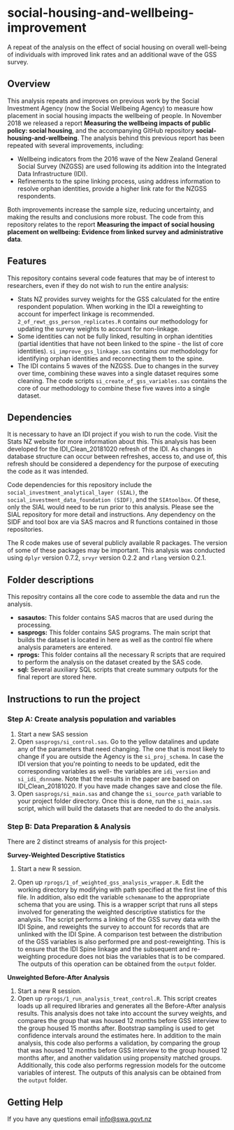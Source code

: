 # social-housing-and-wellbeing-improvement
A repeat of the analysis on the effect of social housing on overall well-being of individuals with improved link rates and an additional wave of the GSS survey.

## Overview
This analysis repeats and improves on previous work by the Social Investment Agency (now the Social Wellbeing Agency) to measure how placement in social housing impacts the wellbeing of people. In November 2018 we released a report **Measuring the wellbeing impacts of public policy: social housing**, and the accompanying GitHub repository **social-housing-and-wellbeing**. The analysis behind this previous report has been repeated with several improvements, including:

* Wellbeing indicators from the 2016 wave of the New Zealand General Social Survey (NZGSS) are used following its addition into the Integrated Data Infrastructure (IDI).
* Refinements to the spine linking process, using address information to resolve orphan identities, provide a higher link rate for the NZGSS respondents.

Both improvements increase the sample size, reducing uncertainty, and making the results and conclusions more robust. The code from this repository relates to the report **Measuring the impact of social housing placement on wellbeing: Evidence from linked survey and administrative data**.

## Features
This repository contains several code features that may be of interest to researchers, even if they do not wish to run the entire analysis:

* Stats NZ provides survey weights for the GSS calculated for the entire respondent population. When working in the IDI a reweighting to account for imperfect linkage is recommended. `2_of_rewt_gss_person_replicates.R` contains our methodology for updating the survey weights to account for non-linkage.
* Some identities can not be fully linked, resulting in orphan identities (partial identities that have not been linked to the spine - the list of core identities). `si_improve_gss_linkage.sas` contains our methodology for identifying orphan identities and reconnecting them to the spine.
* The IDI contains 5 waves of the NZGSS. Due to changes in the survey over time, combining these waves into a single dataset requires some cleaning. The code scripts `si_create_of_gss_variables.sas` contains the core of our methodology to combine these five waves into a single dataset.

## Dependencies
It is necessary to have an IDI project if you wish to run the code. Visit the Stats NZ website for more information about this. This analysis has been developed for the IDI_Clean_20181020 refresh of the IDI. As changes in database structure can occur between refreshes, access to, and use of, this refresh should be considered a dependency for the purpose of executing the code as it was intended.

Code dependencies for this repository include the `social_investment_analytical_layer (SIAL)`, the `social_investment_data_foundation (SIDF)`, and the `SIAtoolbox`. Of these, only the SIAL would need to be run prior to this analysis. Please see the SIAL repository for more detail and instructions. Any dependency on the SIDF and tool box are via SAS macros and R functions contained in those repositories.

The R code makes use of several publicly available R packages. The version of some of these packages may be important. This analysis was conducted using `dplyr` version 0.7.2, `srvyr` version 0.2.2 and `rlang` version 0.2.1.

## Folder descriptions
This repositry contains all the core code to assemble the data and run the analysis.

* **sasautos:** This folder contains SAS macros that are used during the processing.
* **sasprogs:** This folder contains SAS programs. The main script that builds the dataset is located in here as well as the control file where analysis parameters are entered.
* **rprogs:** This folder contains all the necessary R scripts that are required to perform the analysis on the dataset created by the SAS code.
* **sql:** Several auxiliary SQL scripts that create summary outputs for the final report are stored here.

## Instructions to run the project
### Step A: Create analysis population and variables
1. Start a new SAS session
2. Open `sasprogs/si_control.sas`. Go to the yellow datalines and update any of the parameters that need changing. The one that is most likely to change if you are outside the Agency is the `si_proj_schema`. In case the IDI version that you're pointing to needs to be updated, edit the corresponding variables as well- the variables are `idi_version` and `si_idi_dsnname`. Note that the results in the paper are based on IDI_Clean_20181020. If you have made changes save and close the file.
3. Open `sasprogs/si_main.sas` and change the `si_source_path` variable to your project folder directory. Once this is done, run the `si_main.sas` script, which will build the datasets that are needed to do the analysis.

### Step B: Data Preparation & Analysis
There are 2 distinct streams of analysis for this project-

**Survey-Weighted Descriptive Statistics**
1. Start a new R session.

2. Open up `rprogs/1_of_weighted_gss_analysis_wrapper.R`. Edit the working directory by modifying with path specified at the first line of this file. In addition, also edit the variable `schemaname` to the appropriate schema that you are using. This is a wrapper script that runs all steps involved for generating the weighted descriptive statistics for the analysis. The script performs a linking of the GSS survey data with the IDI Spine, and reweights the survey to account for records that are unlinked with the IDI Spine. A comparison test between the distribution of the GSS variables is also performed pre and post-reweighting. This is to ensure that the IDI Spine linkage and the subsequent and re-weighting procedure does not bias the variables that is to be compared. The outputs of this operation can be obtained from the `output` folder. 

**Unweighted Before-After Analysis**
1. Start a new R session.
2. Open up `rprogs/1_run_analysis_treat_control.R`. This script creates loads up all required libraries and generates all the Before-After analysis results. This analysis does not take into account the survey weights, and compares the group that was housed 12 months before GSS interview to the group housed 15 months after. Bootstrap sampling is used to get confidence intervals around the estimates here. In addition to the main analysis, this code also performs a validation, by comparing the group that was housed 12 months before GSS interview to the group housed 12 months after, and another validation using propensity matched groups.  Additionally, this code also performs regression models for the outcome variables of interest. The outputs of this analysis can be obtained from the `output` folder. 

## Getting Help
If you have any questions email info@swa.govt.nz

